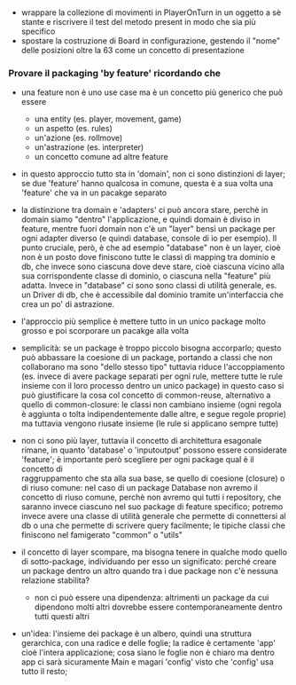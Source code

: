 ###
- wrappare la collezione di movimenti in PlayerOnTurn in un oggetto
    a sè stante e riscrivere il test del metodo present
    in modo che sia più specifico
- spostare la costruzione di Board in configurazione, 
    gestendo il "nome" delle posizioni oltre la 63 come un concetto di presentazione

### Provare il packaging 'by feature' ricordando che 
- una feature non è uno use case ma è un concetto più generico che può essere
    - una entity (es. player, movement, game)
    - un aspetto (es. rules)
    - un'azione (es. rollmove)
    - un'astrazione (es. interpreter)
    - un concetto comune ad altre feature

- in questo approccio tutto sta in 'domain', non ci sono distinzioni di layer;
    se due 'feature' hanno qualcosa in comune, questa è a sua volta una 'feature' che va in un 
    pacakge separato
- la distinzione tra domain e 'adapters' ci può ancora stare, perchè in domain
siamo "dentro" l'applicazione, e quindi domain è diviso in feature, 
  mentre fuori domain non c'è un "layer" bensì un package per ogni adapter diverso
  (e quindi database, console di io per esempio).
  Il punto cruciale, però, è che ad esempio "database" non è un layer,
  cioè non è un posto dove finiscono tutte le classi di mapping tra dominio e 
  db, che invece sono ciascuna dove deve stare, cioè ciascuna vicino alla sua
  corrispondente classe di dominio, o ciascuna nella "feature" più adatta.
  Invece in "database" ci sono sono classi di utilità generale, es. un Driver di db,
  che è accessibile dal dominio tramite un'interfaccia che crea un po' di astrazione.

- l'approccio più semplice è mettere tutto in un unico package molto grosso e poi 
    scorporare un pacakge alla volta

- semplicità: se un package è troppo piccolo bisogna accorparlo; questo può abbassare la coesione
    di un package, portando a classi che non collaborano ma sono "dello stesso tipo"
    tuttavia riduce l'accoppiamento (es. invece di avere package separati per ogni rule,
    mettere tutte le rule insieme con il loro processo dentro un unico package)
    in questo caso si può giustificare la cosa col concetto di common-reuse, alternativo 
    a quello di common-closure: le classi non cambiano insieme (ogni regola è aggiunta o tolta 
  indipendentemente dalle altre, e segue regole proprie) ma tuttavia vengono riusate insieme
  (le rule si applicano sempre tutte)

- non ci sono più layer, tuttavia il concetto di architettura esagonale rimane,
    in quanto 'database' o 'inputoutput' possono essere considerate 'feature';
    è importante però scegliere per ogni package qual è il concetto di  
    raggruppamento che sta alla sua base, se quello di coesione (closure) o di riuso comune:
    nel caso di un package Database non avremo il concetto di riuso comune, 
    perchè non avremo qui tutti i repository, che saranno invece ciascuno
    nel suo package di feature specifico; 
    potremo invece avere una classe di utilità generale che permette di connettersi 
    al db o una che permette di scrivere query facilmente; le tipiche classi 
    che finiscono nel famigerato "common" o "utils"
  
- il concetto di layer scompare, ma bisogna tenere in qualche modo quello di sotto-package,
    individuando per esso un significato: perché creare un package dentro un altro 
    quando tra i due package non c'è nessuna relazione stabilita?
    - non ci può essere una dipendenza: altrimenti un package da cui dipendono molti altri
        dovrebbe essere contemporaneamente dentro tutti questi altri
      
- un'idea: l'insieme dei package è un albero, quindi una struttura gerarchica,
con una radice e delle foglie; la radice è certamente 'app' cioè l'intera applicazione;
  cosa siano le foglie non è chiaro ma dentro app ci sarà sicuramente Main
  e magari 'config' visto che 'config' usa tutto il resto;   